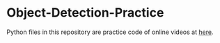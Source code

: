 # Object-Detection-Practice

Python files in this repository are practice code of online videos at [here](https://www.youtube.com/c/AladdinPersson/videos).
